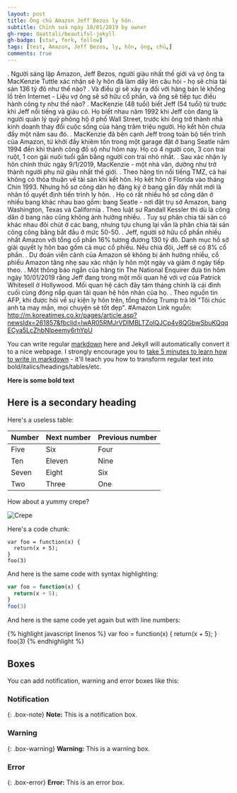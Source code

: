 ```yaml
---
layout: post
title: Ông chủ Amazon Jeff Bezos ly hôn.
subtitle: Chỉnh sửa ngày 18/01/2019 by owner
gh-repo: daattali/beautiful-jekyll
gh-badge: [star, fork, follow]
tags: [test, Amazon, Jeff Bezos, ly, hôn, ông, chủ,]
comments: true
---
```


. Người sáng lập Amazon, Jeff Bezos, người giàu nhất thế giới và vợ ông ta MacKenzie Tuttle xác nhận sẽ ly hôn đã làm dấy lên câu hỏi - họ sẽ chia tài sản 136 tỷ đô như thế nào?
. Và điều gì sẽ xảy ra đối với hãng bán lẻ khổng lồ trên Internet - Liệu vợ ông sẽ sở hữu cổ phần, và ông sẽ tiếp tục điều hành công ty như thế nào?
. MacKenzie (48 tuổi) biết Jeff (54 tuổi) từ trước khi Jeff nổi tiếng và giàu có. Họ biết nhau năm 1992 khi Jeff còn đang là người quản lý quỹ phòng hộ ở phố Wall Street, trước khi ông trở thành nhà kinh doanh thay đổi cuộc sống của hàng trăm triệu người. Họ kết hôn chưa đầy một năm sau đó.
. MacKenzie đã bên cạnh Jeff trong toàn bộ tiến trình của Amazon, từ khởi đầy khiêm tốn trong một garage đặt ở bang Seatle năm 1994 đến khi thành công đồ sộ như hôm nay. Họ có 4 người con, 3 con trai ruột, 1 con gái nuôi tuổi gần bằng người con trai nhỏ nhất.
. Sau xác nhận ly hôn chính thức ngày 9/1/2019, MacKenzie - một nhà văn, dường như trở thành người phụ nữ giàu nhất thế giới.
. Theo hãng tin nổi tiếng TMZ, cả hai không có thỏa thuận về tài sản khi kết hôn. Họ kết hôn ở Florida vào tháng Chín 1993. Nhưng hồ sơ công dân họ đăng ký ở bang gần đây nhất mới là nhân tố quyết định tiến trình ly hôn.
. Họ có rất nhiều hồ sơ công dân ở nhiều bang khác nhau bao gồm: bang Seatle - nơi đặt trụ sở Amazon, bang Washington, Texas và California
. Theo luật sư Randall Kessler thì dù là công dân ở bang nào cũng không ảnh hưởng nhiều.
. Tuy sự phân chia tài sản có khác nhau đôi chút ở các bang, nhưng tựu chung lại vẫn là phân chia tài sản công công bằng bắt đầu ở mức 50-50.
. Jeff, người sở hữu cổ phần nhiều nhất Amazon với tổng cổ phần 16% tương đương 130 tỷ đô. Danh mục hồ sở giải quyết ly hôn bao gồm cả mục cổ phiếu. Nếu chia đôi, Jeff sẽ có 8% cổ phần.
. Dự đoán viễn cảnh của Amazon sẽ không bị ảnh hưởng nhiều, cổ phiếu Amazon tăng nhẹ sau xác nhận ly hôn một ngày và giảm ở ngày tiếp theo.
. Một thông báo ngắn của hãng tin The National Enquirer đưa tin hôm ngày 10/01/2019 rằng Jeff đang trong một mối quan hệ với vợ của Patrick Whitesell ở Hollywood. Mối quan hệ cách đây tám tháng chính là cái đinh cuối cùng đóng nắp quan tài quan hệ hôn nhân của họ.
. Theo nguồn tin AFP, khi được hỏi về sự kiện ly hôn trên, tổng thống Trump trả lời "Tôi chúc anh ta may mắn, mọi chuyện sẽ tốt đẹp". 
#Amazon
Link nguồn: http://m.koreatimes.co.kr/pages/article.asp?newsIdx=261857&fbclid=IwAR05RMJrVDlMBLTZolQJCp4v8QGbwSbuKQqqECya5LcZhbNlpeemy6rhYpU

You can write regular [markdown](http://markdowntutorial.com/) here and Jekyll will automatically convert it to a nice webpage.  I strongly encourage you to [take 5 minutes to learn how to write in markdown](http://markdowntutorial.com/) - it'll teach you how to transform regular text into bold/italics/headings/tables/etc.

**Here is some bold text**

## Here is a secondary heading

Here's a useless table:

| Number | Next number | Previous number |
| :------ |:--- | :--- |
| Five | Six | Four |
| Ten | Eleven | Nine |
| Seven | Eight | Six |
| Two | Three | One |


How about a yummy crepe?

![Crepe](https://s3-media3.fl.yelpcdn.com/bphoto/cQ1Yoa75m2yUFFbY2xwuqw/348s.jpg)

Here's a code chunk:

~~~
var foo = function(x) {
  return(x + 5);
}
foo(3)
~~~

And here is the same code with syntax highlighting:

```javascript
var foo = function(x) {
  return(x + 5);
}
foo(3)
```

And here is the same code yet again but with line numbers:

{% highlight javascript linenos %}
var foo = function(x) {
  return(x + 5);
}
foo(3)
{% endhighlight %}

## Boxes
You can add notification, warning and error boxes like this:

### Notification

{: .box-note}
**Note:** This is a notification box.

### Warning

{: .box-warning}
**Warning:** This is a warning box.

### Error

{: .box-error}
**Error:** This is an error box.
